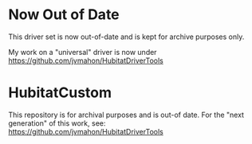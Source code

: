 
# Now Out of Date

This driver set is now out-of-date and is kept for archive purposes only.

My work on a "universal" driver is now under https://github.com/jvmahon/HubitatDriverTools

# HubitatCustom

This repository is for archival purposes and is out-of date. For the "next generation" of this work, see: https://github.com/jvmahon/HubitatDriverTools
